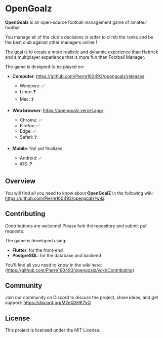 # OpenGoalz

**OpenGoalz** is an open-source football management game of amateur football.

You manage all of the club's decisions in order to climb the ranks and be the best club against other managers online !

The goal is to create a more realistic and dynamic experience than Hattrick and a multiplayer experience that is more fun than Football Manager.

The game is designed to be played on:

- **Computer**: <https://github.com/Pierre160493/opengoalz/releases>

  - Windows: ✅
  - Linux: ❓
  - Mac: ❓

- **Web browser**: <https://opengoalz.vercel.app/>

  - Chrome: ✅
  - Firefox: ✅
  - Edge: ✅
  - Safari: ❓

- **Mobile**: Not yet finalized

  - Android: ✅
  - iOS: ❓

## Overview

You will find all you need to know about **OpenGoalZ** in the following wiki: <https://github.com/Pierre160493/opengoalz/wiki>:

## Contributing

Contributions are welcome! Please fork the repository and submit pull requests.

The game is developed using:

- **Flutter**: for the front-end
- **PostgreSQL**: for the database and backend

You'll find all you need to know in the wiki here: (<https://github.com/Pierre160493/opengoalz/wiki/Contributing>)

## Community

Join our community on Discord to discuss the project, share ideas, and get support: <https://discord.gg/M2eQ3HK7vQ>

## License

This project is licensed under the MIT License.
